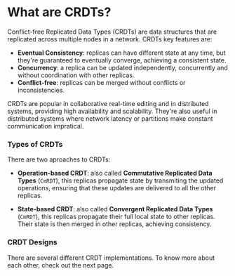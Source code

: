 # What are CRDTs?

Conflict-free Replicated Data Types (CRDTs) are data structures that are replicated across multiple nodes in a network. CRDTs key features are:

- **Eventual Consistency**: replicas can have different state at any time, but they're guaranteed to eventually converge, achieving a consistent state.
- **Concurrency**: a replica can be updated independently, concurrently and without coordination with other replicas.
- **Conflict-free**: replicas can be merged without conflicts or inconsistencies.

CRDTs are popular in collaborative real-time editing and in distributed systems, providing high availability and scalability. They're also useful in distributed systems where network latency or partitions make constant communication impratical.

### Types of CRDTs

There are two aproaches to CRDTs:

- **Operation-based CRDT**: also called **Commutative Replicated Data Types** (`CmRDT`), this replicas propagate state by transmiting the updated operations, ensuring that these updates are delivered to all the other replicas.

- **State-based CRDT**: also called **Convergent Replicated Data Types** (`CmRDT`), this replicas propagate their full local state to other replicas. Their state is then merged in other replicas, achieving consistency.

### CRDT Designs

There are several different CRDT implementations. To know more about each other, check out the next page.